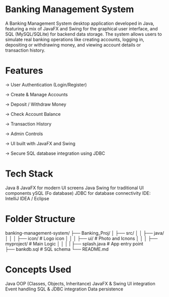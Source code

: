 # Banking Management System 

A Banking Management System desktop application developed in Java, featuring a mix of JavaFX and Swing for the graphical user interface, and SQL (MySQL/SQLite) for backend data storage. The system allows users to simulate real banking operations like creating accounts, logging in, depositing or withdrawing money, and viewing account details or transaction history.


# Features

-> User Authentication (Login/Register)

-> Create & Manage Accounts

-> Deposit / Withdraw Money

-> Check Account Balance

-> Transaction History 

-> Admin Controls 

-> UI built with JavaFX and Swing

-> Secure SQL database integration using JDBC



# Tech Stack

Java 8 
JavaFX for modern UI screens
Java Swing for traditional UI components
ySQL (Fo database)
JDBC for database connectivity
IDE: IntelliJ IDEA / Eclipse


# Folder Structure

banking-management-system/
├── Banking_Proj/
│   ├── src/
│   │   ├── java/
│   │   │   ├── icon/               # Logo icon
│   │   │   ├── ui/                 # Photo and Icnons
│   │   │   ├── myproject/          # Main Logic
│   │   │   |   ├── splash.java     # App entry point    
├── bankdb.sql                      # SQL schema
└── README.md





# Concepts Used

Java OOP (Classes, Objects, Inheritance)
JavaFX & Swing UI integration
Event handling
SQL & JDBC integration
Data persistence
